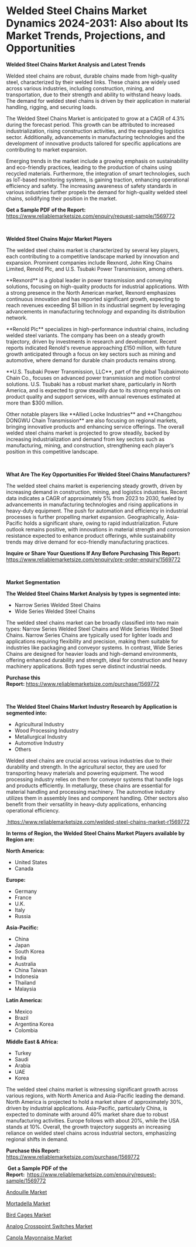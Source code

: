 <p><h1>Welded Steel Chains Market Dynamics 2024-2031: Also about Its Market Trends, Projections, and Opportunities</h1></p><p><strong>Welded Steel Chains Market Analysis and Latest Trends</strong></p>
<p><p>Welded steel chains are robust, durable chains made from high-quality steel, characterized by their welded links. These chains are widely used across various industries, including construction, mining, and transportation, due to their strength and ability to withstand heavy loads. The demand for welded steel chains is driven by their application in material handling, rigging, and securing loads.</p><p>The Welded Steel Chains Market is anticipated to grow at a CAGR of 4.3% during the forecast period. This growth can be attributed to increased industrialization, rising construction activities, and the expanding logistics sector. Additionally, advancements in manufacturing technologies and the development of innovative products tailored for specific applications are contributing to market expansion.</p><p>Emerging trends in the market include a growing emphasis on sustainability and eco-friendly practices, leading to the production of chains using recycled materials. Furthermore, the integration of smart technologies, such as IoT-based monitoring systems, is gaining traction, enhancing operational efficiency and safety. The increasing awareness of safety standards in various industries further propels the demand for high-quality welded steel chains, solidifying their position in the market.</p></p>
<p><strong>Get a Sample PDF of the Report:&nbsp;</strong> <a href="https://www.reliablemarketsize.com/enquiry/request-sample/1569772?utm_campaign=1727&utm_medium=2&utm_source=Github&utm_content=ia&utm_term=19102024&utm_id=welded-steel-chains">https://www.reliablemarketsize.com/enquiry/request-sample/1569772</a></p>
<p>&nbsp;</p>
<p><strong>Welded Steel Chains Major Market Players</strong></p>
<p><p>The welded steel chains market is characterized by several key players, each contributing to a competitive landscape marked by innovation and expansion. Prominent companies include Rexnord, John King Chains Limited, Renold Plc, and U.S. Tsubaki Power Transmission, among others.</p><p>**Rexnord** is a global leader in power transmission and conveying solutions, focusing on high-quality products for industrial applications. With a strong presence in the North American market, Rexnord emphasizes continuous innovation and has reported significant growth, expecting to reach revenues exceeding $1 billion in its industrial segment by leveraging advancements in manufacturing technology and expanding its distribution network.</p><p>**Renold Plc** specializes in high-performance industrial chains, including welded steel variants. The company has been on a steady growth trajectory, driven by investments in research and development. Recent reports indicated Renold's revenue approaching £150 million, with future growth anticipated through a focus on key sectors such as mining and automotive, where demand for durable chain products remains strong.</p><p>**U.S. Tsubaki Power Transmission, LLC**, part of the global Tsubakimoto Chain Co., focuses on advanced power transmission and motion control solutions. U.S. Tsubaki has a robust market share, particularly in North America, and is expected to grow steadily due to its strong emphasis on product quality and support services, with annual revenues estimated at more than $300 million.</p><p>Other notable players like **Allied Locke Industries** and **Changzhou DONGWU Chain Transmission** are also focusing on regional markets, bringing innovative products and enhancing service offerings. The overall welded steel chains market is projected to grow steadily, backed by increasing industrialization and demand from key sectors such as manufacturing, mining, and construction, strengthening each player’s position in this competitive landscape.</p></p>
<p>&nbsp;</p>
<p><strong>What Are The Key Opportunities For Welded Steel Chains Manufacturers?</strong></p>
<p><p>The welded steel chains market is experiencing steady growth, driven by increasing demand in construction, mining, and logistics industries. Recent data indicates a CAGR of approximately 5% from 2023 to 2030, fueled by advancements in manufacturing technologies and rising applications in heavy-duty equipment. The push for automation and efficiency in industrial processes is further propelling market expansion. Geographically, Asia-Pacific holds a significant share, owing to rapid industrialization. Future outlook remains positive, with innovations in material strength and corrosion resistance expected to enhance product offerings, while sustainability trends may drive demand for eco-friendly manufacturing practices.</p></p>
<p><strong>Inquire or Share Your Questions If Any Before Purchasing This Report:</strong> <a href="https://www.reliablemarketsize.com/enquiry/pre-order-enquiry/1569772?utm_campaign=1727&utm_medium=2&utm_source=Github&utm_content=ia&utm_term=19102024&utm_id=welded-steel-chains">https://www.reliablemarketsize.com/enquiry/pre-order-enquiry/1569772</a></p>
<p>&nbsp;</p>
<p><strong>Market Segmentation</strong></p>
<p><strong>The Welded Steel Chains Market Analysis by types is segmented into:</strong></p>
<p><ul><li>Narrow Series Welded Steel Chains</li><li>Wide Series Welded Steel Chains</li></ul></p>
<p><p>The welded steel chains market can be broadly classified into two main types: Narrow Series Welded Steel Chains and Wide Series Welded Steel Chains. Narrow Series Chains are typically used for lighter loads and applications requiring flexibility and precision, making them suitable for industries like packaging and conveyor systems. In contrast, Wide Series Chains are designed for heavier loads and high-demand environments, offering enhanced durability and strength, ideal for construction and heavy machinery applications. Both types serve distinct industrial needs.</p></p>
<p><strong>Purchase this Report:&nbsp;</strong><a href="https://www.reliablemarketsize.com/purchase/1569772?utm_campaign=1727&utm_medium=2&utm_source=Github&utm_content=ia&utm_term=19102024&utm_id=welded-steel-chains">https://www.reliablemarketsize.com/purchase/1569772</a></p>
<p>&nbsp;</p>
<p><strong>The Welded Steel Chains Market Industry Research by Application is segmented into:</strong></p>
<p><ul><li>Agricultural Industry</li><li>Wood Processing Industry</li><li>Metallurgical Industry</li><li>Automotive Industry</li><li>Others</li></ul></p>
<p><p>Welded steel chains are crucial across various industries due to their durability and strength. In the agricultural sector, they are used for transporting heavy materials and powering equipment. The wood processing industry relies on them for conveyor systems that handle logs and products efficiently. In metallurgy, these chains are essential for material handling and processing machinery. The automotive industry utilizes them in assembly lines and component handling. Other sectors also benefit from their versatility in heavy-duty applications, enhancing operational efficiency.</p></p>
<p><a href="https://www.reliablemarketsize.com/welded-steel-chains-market-r1569772?utm_campaign=1727&utm_medium=2&utm_source=Github&utm_content=ia&utm_term=19102024&utm_id=welded-steel-chains">&nbsp;https://www.reliablemarketsize.com/welded-steel-chains-market-r1569772</a></p>
<p><strong>In terms of Region, the Welded Steel Chains Market Players available by Region are:</strong></p>
<p>
    <p> <strong> North America: </strong>
        <ul>
            <li>United States</li>
            <li>Canada</li>
        </ul>
        </p> 
    <p> <strong> Europe: </strong>
        <ul>
            <li>Germany</li>
            <li>France</li>
            <li>U.K.</li>
            <li>Italy</li>
            <li>Russia</li>
        </ul>
        </p> 
    <p> <strong> Asia-Pacific: </strong>
        <ul>
            <li>China</li>
            <li>Japan</li>
            <li>South Korea</li>
            <li>India</li>
            <li>Australia</li>
            <li>China Taiwan</li>
            <li>Indonesia</li>
            <li>Thailand</li>
            <li>Malaysia</li>
        </ul>
        </p> 
    <p> <strong> Latin America: </strong>
        <ul>
            <li>Mexico</li>
            <li>Brazil</li>
            <li>Argentina Korea</li>
            <li>Colombia</li>
        </ul>
        </p> 
    <p> <strong> Middle East & Africa: </strong>
        <ul>
            <li>Turkey</li>
            <li>Saudi</li>
            <li>Arabia</li>
            <li>UAE</li>
            <li>Korea</li>
        </ul>
    </p>
    </p>
<p><p>The welded steel chains market is witnessing significant growth across various regions, with North America and Asia-Pacific leading the demand. North America is projected to hold a market share of approximately 30%, driven by industrial applications. Asia-Pacific, particularly China, is expected to dominate with around 40% market share due to robust manufacturing activities. Europe follows with about 20%, while the USA stands at 10%. Overall, the growth trajectory suggests an increasing reliance on welded steel chains across industrial sectors, emphasizing regional shifts in demand.</p></p>
<p><strong>Purchase this Report: </strong><a href="https://www.reliablemarketsize.com/purchase/1569772?utm_campaign=1727&utm_medium=2&utm_source=Github&utm_content=ia&utm_term=19102024&utm_id=welded-steel-chains">https://www.reliablemarketsize.com/purchase/1569772</a></p>
<p>&nbsp;<strong>Get a Sample PDF of the Report:&nbsp;&nbsp;</strong><a href="https://www.reliablemarketsize.com/enquiry/request-sample/1569772?utm_campaign=1727&utm_medium=2&utm_source=Github&utm_content=ia&utm_term=19102024&utm_id=welded-steel-chains">https://www.reliablemarketsize.com/enquiry/request-sample/1569772</a></p>
<p><strong></strong></p>
<p><p><a href="https://www.linkedin.com/pulse/andouille-market-industry-trends-forecast-period-from-vjawf?utm_campaign=1727&utm_medium=2&utm_source=Github&utm_content=ia&utm_term=19102024&utm_id=welded-steel-chains">Andouille Market</a></p><p><a href="https://www.linkedin.com/pulse/mortadella-market-velocity-148-cagr-trajectory-2024-2031-y5ogf?utm_campaign=1727&utm_medium=2&utm_source=Github&utm_content=ia&utm_term=19102024&utm_id=welded-steel-chains">Mortadella Market</a></p><p><a href="https://www.linkedin.com/pulse/bird-cages-market-pulse-78-expansion-blueprint-2024-2031-ewcpe?utm_campaign=1727&utm_medium=2&utm_source=Github&utm_content=ia&utm_term=19102024&utm_id=welded-steel-chains">Bird Cages Market</a></p><p><a href="https://www.linkedin.com/pulse/analog-crosspoint-switches-market-trends-insights-type-application-xwx2f?utm_campaign=1727&utm_medium=2&utm_source=Github&utm_content=ia&utm_term=19102024&utm_id=welded-steel-chains">Analog Crosspoint Switches Market</a></p><p><a href="https://www.linkedin.com/pulse/future-trends-global-canola-mayonnaise-market-insights-analysis-ujj4f?utm_campaign=1727&utm_medium=2&utm_source=Github&utm_content=ia&utm_term=19102024&utm_id=welded-steel-chains">Canola Mayonnaise Market</a></p></p>